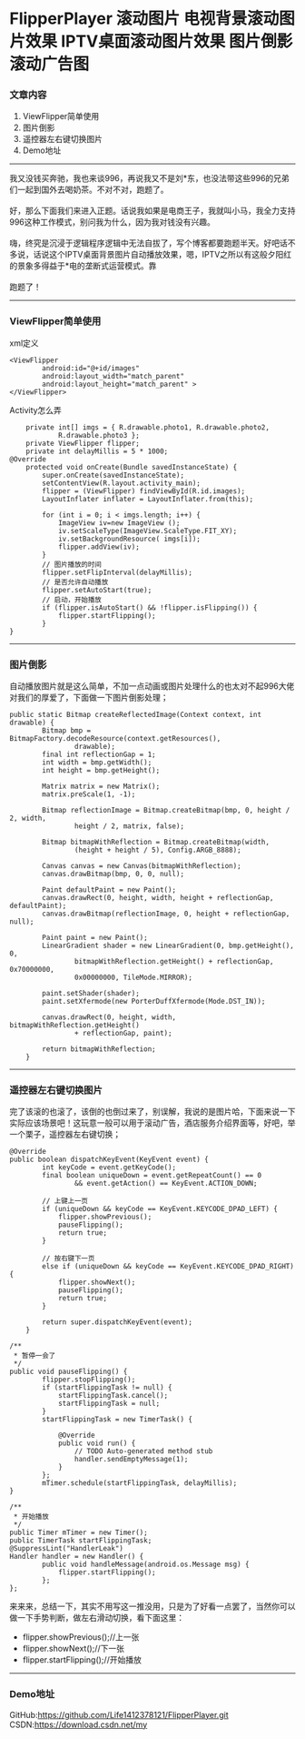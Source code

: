 # FlipperPlayer 滚动图片 电视背景滚动图片效果 IPTV桌面滚动图片效果 图片倒影 滚动广告图
### 文章内容
 1. ViewFlipper简单使用
 2. 图片倒影 
 3. 遥控器左右键切换图片
 4. Demo地址
 <hr/>
 我又没钱买奔驰，我也来谈996，再说我又不是刘*东，也没法带这些996的兄弟们一起到国外去喝奶茶。不对不对，跑题了。<br/><br/>好，那么下面我们来进入正题。话说我如果是电商王子，我就叫小马，我全力支持996这种工作模式，别问我为什么，因为我对钱没有兴趣。<br/><br/>嗨，终究是沉浸于逻辑程序逻辑中无法自拔了，写个博客都要跑题半天。好吧话不多说，话说这个IPTV桌面背景图片自动播放效果，嗯，IPTV之所以有这般夕阳红的景象多得益于*电的垄断式运营模式。靠<br/><br/>跑题了！
 
 <hr/>
 
### ViewFlipper简单使用
xml定义

```
<ViewFlipper
        android:id="@+id/images"
        android:layout_width="match_parent"
        android:layout_height="match_parent" >
</ViewFlipper>
```
Activity怎么弄

```
    private int[] imgs = { R.drawable.photo1, R.drawable.photo2,
			R.drawable.photo3 };
	private ViewFlipper flipper;
	private int delayMillis = 5 * 1000;
@Override
	protected void onCreate(Bundle savedInstanceState) {
		super.onCreate(savedInstanceState);
		setContentView(R.layout.activity_main);
		flipper = (ViewFlipper) findViewById(R.id.images);
		LayoutInflater inflater = LayoutInflater.from(this);

		for (int i = 0; i < imgs.length; i++) {
			ImageView iv=new ImageView ();
			iv.setScaleType(ImageView.ScaleType.FIT_XY);
			iv.setBackgroundResource( imgs[i]);
			flipper.addView(iv);
		}
		// 图片播放的时间
		flipper.setFlipInterval(delayMillis);
		// 是否允许自动播放
		flipper.setAutoStart(true);
		// 启动，开始播放
		if (flipper.isAutoStart() && !flipper.isFlipping()) {
			flipper.startFlipping();
		}
}
```
<hr/>

###  图片倒影 
自动播放图片就是这么简单，不加一点动画或图片处理什么的也太对不起996大佬对我们的厚爱了，下面做一下图片倒影处理；

```
public static Bitmap createReflectedImage(Context context, int drawable) {
		Bitmap bmp = BitmapFactory.decodeResource(context.getResources(),
				drawable);
		final int reflectionGap = 1;
		int width = bmp.getWidth();
		int height = bmp.getHeight();

		Matrix matrix = new Matrix();
		matrix.preScale(1, -1);
	
		Bitmap reflectionImage = Bitmap.createBitmap(bmp, 0, height / 2, width,
				height / 2, matrix, false);

		Bitmap bitmapWithReflection = Bitmap.createBitmap(width,
				(height + height / 5), Config.ARGB_8888);

		Canvas canvas = new Canvas(bitmapWithReflection);
		canvas.drawBitmap(bmp, 0, 0, null);

		Paint defaultPaint = new Paint();
		canvas.drawRect(0, height, width, height + reflectionGap, defaultPaint);
		canvas.drawBitmap(reflectionImage, 0, height + reflectionGap, null);

		Paint paint = new Paint();
		LinearGradient shader = new LinearGradient(0, bmp.getHeight(), 0,
				bitmapWithReflection.getHeight() + reflectionGap, 0x70000000,
				0x00000000, TileMode.MIRROR);

		paint.setShader(shader);
		paint.setXfermode(new PorterDuffXfermode(Mode.DST_IN));

		canvas.drawRect(0, height, width, bitmapWithReflection.getHeight()
				+ reflectionGap, paint);

		return bitmapWithReflection;
	}
```
<hr/>

### 遥控器左右键切换图片
完了该滚的也滚了，该倒的也倒过来了，别误解，我说的是图片哈，下面来说一下实际应该场景吧！这玩意一般可以用于滚动广告，酒店服务介绍界面等，好吧，举一个栗子，遥控器左右键切换；

```
@Override
public boolean dispatchKeyEvent(KeyEvent event) {
		int keyCode = event.getKeyCode();
		final boolean uniqueDown = event.getRepeatCount() == 0
				&& event.getAction() == KeyEvent.ACTION_DOWN;

		// 上键上一页
		if (uniqueDown && keyCode == KeyEvent.KEYCODE_DPAD_LEFT) {
			flipper.showPrevious();
			pauseFlipping();
			return true;
		}

		// 按右键下一页
		else if (uniqueDown && keyCode == KeyEvent.KEYCODE_DPAD_RIGHT) {
			flipper.showNext();
			pauseFlipping();
			return true;
		}

		return super.dispatchKeyEvent(event);
	}

/**
 * 暂停一会了
 */
public void pauseFlipping() {
		flipper.stopFlipping();
		if (startFlippingTask != null) {
			startFlippingTask.cancel();
			startFlippingTask = null;
		}
		startFlippingTask = new TimerTask() {

			@Override
			public void run() {
				// TODO Auto-generated method stub
				handler.sendEmptyMessage(1);
			}
		};
		mTimer.schedule(startFlippingTask, delayMillis);
}
	
/**
 * 开始播放
 */	
public Timer mTimer = new Timer();
public TimerTask startFlippingTask;
@SuppressLint("HandlerLeak")
Handler handler = new Handler() {
		public void handleMessage(android.os.Message msg) {
			flipper.startFlipping();
		};
};
```
来来来，总结一下，其实不用写这一推没用，只是为了好看一点罢了，当然你可以做一下手势判断，做左右滑动切换，看下面这里：

 * flipper.showPrevious();//上一张 
 * flipper.showNext();//下一张
 * flipper.startFlipping();//开始播放
<hr/>

### Demo地址
GitHub:https://github.com/Life1412378121/FlipperPlayer.git
CSDN:https://download.csdn.net/my
